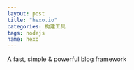 ```yaml
---
layout: post
title: "hexo.io"
categories: 构建工具
tags: nodejs
name: hexo
---
```


A fast, simple & powerful blog framework
<!--break-->
